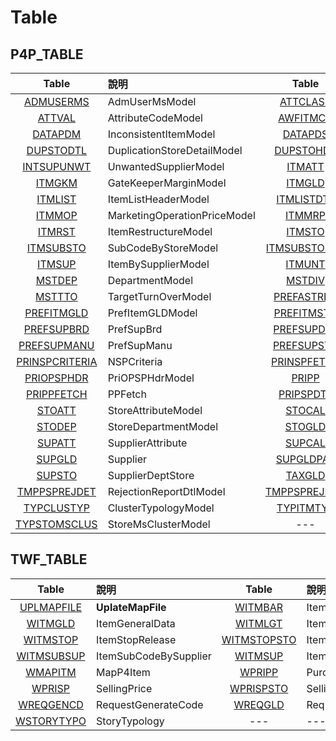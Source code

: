 # Table

## P4P_TABLE

|Table|說明|Table|說明|Table|說明|
|:--:|:--|:--:|:--|:--:|:--|
|[ADMUSERMS](./P4P/P4P_ADMUSERMS_00.md)|AdmUserMsModel|[ATTCLASS](./P4P/P4P_ATTCLASS_00.md)|AttributeClassModel|[ATTMDEP](./P4P/P4P_ATTMDEP_00.md)|MandatoryByDepartmentModel|
|[ATTVAL](./P4P/P4P_ATTVAL_00.md)|AttributeCodeModel|[AWFITMCD](./P4P/P4P_AWFITMCD_00.md)|ItemWorkFlowModel|[DATABAR](./P4P/P4P_DATABAR_00.md)|InconsistentBarcodeModel|
|[DATAPDM](./P4P/P4P_DATAPDM_00.md)|InconsistentItemModel|[DATAPDS](./P4P/P4P_DATAPDS_00.md)|InconsistentItemBySupplierModel|[DATASUB](./P4P/P4P_DATASUB_00.md)|InconsistentSubCodeModel|
|[DUPSTODTL](./P4P/P4P_DUPSTODTL_00.md)|DuplicationStoreDetailModel|[DUPSTOHDR](./P4P/P4P_DUPSTOHDR_00.md)|DuplicationStoreHeaderModel|[INTITMUNWT](./P4P/P4P_INTITMUNWT_00.md)|UnwantedItemModel|
|[INTSUPUNWT](./P4P/P4P_INTSUPUNWT_00.md)|UnwantedSupplierModel|[ITMATT](./P4P/P4P_ITMATT_00.md)|ItemAttributeModel|[ITMBAR](./P4P/P4P_ITMBAR_00.md)|BarcodeModel|
|[ITMGKM](./P4P/P4P_ITMGKM_00.md)|GateKeeperMarginModel|[ITMGLD](./P4P/P4P_ITMGLD_00.md)|ItemModel|[ITMLGT](./P4P/P4P_ITMLGT_00.md)|LogisticModel|
|[ITMLIST](./P4P/P4P_ITMLIST_00.md)|ItemListHeaderModel|[ITMLISTDTL](./P4P/P4P_ITMLISTDTL_00.md)|ItemListDetailModel|[ITMLISTSTO](./P4P/P4P_ITMLISTSTO_00.md)|ItemListStoreModel|
|[ITMMOP](./P4P/P4P_ITMMOP_00.md)|MarketingOperationPriceModel|[ITMMRP](./P4P/P4P_ITMMRP_00.md)|MaximumRetailPriceModel|[ITMMST](./P4P/P4P_ITMMST_00.md)|ItemMdStructureModel|
|[ITMRST](./P4P/P4P_ITMRST_00.md)|ItemRestructureModel|[ITMSTO](./P4P/P4P_ITMSTO_00.md)|ItemByStoreModel|[ITMSUB](./P4P/P4P_ITMSUB_00.md)|SubCodeModel|
|[ITMSUBSTO](./P4P/P4P_ITMSUBSTO_00.md)|SubCodeByStoreModel|[ITMSUBSTOSUP](./P4P/P4P_ITMSUBSTOSUP_00.md)|SubCodeByStoreBySupplierModel|[ITMSUBSUP](./P4P/P4P_ITMSUBSUP_00.md)|SubCodeBySupplierModel|
|[ITMSUP](./P4P/P4P_ITMSUP_00.md)|ItemBySupplierModel|[ITMUNT](./P4P/P4P_ITMUNT_00.md)|UnitCodeModel|[ITMUNTSTO](./P4P/P4P_ITMUNTSTO_00.md)|UnitCodeByStoreModel|
|[MSTDEP](./P4P/P4P_MSTDEP_00.md)|DepartmentModel|[MSTDIV](./P4P/P4P_MSTDIV_00.md)|DivisionModel|[MSTMS](./P4P/P4P_MSTMS_00.md)|MdStructureModel|
|[MSTTTO](./P4P/P4P_MSTTTO_00.md)|TargetTurnOverModel|[PREFASTREQ](./P4P/P4P_PREFASTREQ_00.md)|AssortmentRequestModel|[PREFITMBAR](./P4P/P4P_PREFITMBAR_00.md)|PrefItemBarModel|
|[PREFITMGLD](./P4P/P4P_PREFITMGLD_00.md)|PrefItemGLDModel|[PREFITMSTO](./P4P/P4P_PREFITMSTO_00.md)|PrefItemStoreModel|[PREFITMSUP](./P4P/P4P_PREFITMSUP_00.md)|PrefItemSup|
|[PREFSUPBRD](./P4P/P4P_PREFSUPBRD_00.md)|PrefSupBrd|[PREFSUPDEP](./P4P/P4P_PREFSUPDEP_00.md)|PrefSupDept|[PREFSUPGLD](./P4P/P4P_PREFSUPGLD_00.md)|PrefSupGld|
|[PREFSUPMANU](./P4P/P4P_PREFSUPMANU_00.md)|PrefSupManu|[PREFSUPSTO](./P4P/P4P_PREFSUPSTO_00.md)|PrefSupStore|[PRINSP](./P4P/P4P_PRINSP_00.md)|NormalSalePriceModel|
|[PRINSPCRITERIA](./P4P/P4P_PRINSPCRITERIA_00.md)|NSPCriteria|[PRINSPFETCH](./P4P/P4P_PRINSPFETCH_00.md)|NSPFetch|[PRIOPSPDTL](./P4P/P4P_PRIOPSPDTL_00.md)|PriOPSPDtlModel|
|[PRIOPSPHDR](./P4P/P4P_PRIOPSPHDR_00.md)|PriOPSPHdrModel|[PRIPP](./P4P/P4P_PRIPP_00.md)|PurchasePriceModel|[PRIPPCRITERIA](./P4P/P4P_PRIPPCRITERIA_00.md)|PPCriteria|
|[PRIPPFETCH](./P4P/P4P_PRIPPFETCH_00.md)|PPFetch|[PRIPSPDTL](./P4P/P4P_PRIPSPDTL_00.md)|PriPSPDtlModel|[PRIPSPHDR](./P4P/P4P_PRIPSPHDR_00.md)|PriPSPHdrModel|
|[STOATT](./P4P/P4P_STOATT_00.md)|StoreAttributeModel|[STOCAL](./P4P/P4P_STOCAL_00.md)|StoreCalendarModel|[STOCLASS](./P4P/P4P_STOCLASS_00.md)|StoreClassModel|
|[STODEP](./P4P/P4P_STODEP_00.md)|StoreDepartmentModel|[STOGLD](./P4P/P4P_STOGLD_00.md)|StoreModel|[STOTRA](./P4P/P4P_STOTRA_00.md)|StoreTransferModel|
|[SUPATT](./P4P/P4P_SUPATT_00.md)|SupplierAttribute|[SUPCAL](./P4P/P4P_SUPCAL_00.md)|SupplierEvtCalendar|[SUPDEP](./P4P/P4P_SUPDEP_00.md)|SupplierDepartment|
|[SUPGLD](./P4P/P4P_SUPGLD_00.md)|Supplier|[SUPGLDPAY](./P4P/P4P_SUPGLDPAY_00.md)|SupplierPaymentLink|[SUPPAY](./P4P/P4P_SUPPAY_00.md)|SupplierPayment|
|[SUPSTO](./P4P/P4P_SUPSTO_00.md)|SupplierDeptStore|[TAXGLD](./P4P/P4P_TAXGLD_00.md)|TaxModel|[TBLDTL](./P4P/P4P_TBLDTL_00.md)|ParameterDetailModel|
|[TMPPSPREJDET](./P4P/P4P_TMPPSPREJDET_00.md)|RejectionReportDtlModel|[TMPPSPREJHDR](./P4P/P4P_TMPPSPREJHDR_00.md)|RejectionReportHdrModel|[TYPASSORT](./P4P/P4P_TYPASSORT_00.md)|TypologyAssortmentModel|
|[TYPCLUSTYP](./P4P/P4P_TYPCLUSTYP_00.md)|ClusterTypologyModel|[TYPITMTYP](./P4P/P4P_TYPITMTYP_00.md)|ItemTypologyMappingModel|[TYPMSTGT](./P4P/P4P_TYPMSTGT_00.md)|TargetItemModel|
|[TYPSTOMSCLUS](./P4P/P4P_TYPSTOMSCLUS_00.md)|StoreMsClusterModel|---|---|---|---|

## TWF_TABLE

|Table|說明|Table|說明|Table|說明|
|:--:|:--|:--:|:--|:--:|:--|
|[UPLMAPFILE](./TWF/TWF_UPLMAPFILE_00.md)|__UplateMapFile__|[WITMBAR](./TWF/TWF_WITMBAR_00.md)|ItemBarCode|[WITMBARSTO](./TWF/TWF_WITMBARSTO_00.md)|ItemByBarcodeByStore|
|[WITMGLD](./TWF/TWF_WITMGLD_00.md)|ItemGeneralData|[WITMLGT](./TWF/TWF_WITMLGT_00.md)|ItemLogistic|[WITMSTO](./TWF/TWF_WITMSTO_00.md)|ItembyStore|
|[WITMSTOP](./TWF/TWF_WITMSTOP_00.md)|ItemStopRelease|[WITMSTOPSTO](./TWF/TWF_WITMSTOPSTO_00.md)|ItemStopReleaseByStore|[WITMSUBSTOSUP](./TWF/TWF_WITMSUBSTOSUP_00.md)|ItemSubStoSup|
|[WITMSUBSUP](./TWF/TWF_WITMSUBSUP_00.md)|ItemSubCodeBySupplier|[WITMSUP](./TWF/TWF_WITMSUP_00.md)|ItemSupplier|[WMAPGDSREQ](./TWF/TWF_WMAPGDSREQ_00.md)|MapGeneralDataSequence|
|[WMAPITM](./TWF/TWF_WMAPITM_00.md)|MapP4Item|[WPRIPP](./TWF/TWF_WPRIPP_00.md)|PurchasePrice|[WPRIPPSTO](./TWF/TWF_WPRIPPSTO_00.md)|PurchasePriceStore|
|[WPRISP](./TWF/TWF_WPRISP_00.md)|SellingPrice|[WPRISPSTO](./TWF/TWF_WPRISPSTO_00.md)|SellingPriceStore|[WREQDELEGEE](./TWF/TWF_WREQDELEGEE_00.md)|__RequestDelegate__|
|[WREQGENCD](./TWF/TWF_WREQGENCD_00.md)|RequestGenerateCode|[WREQGLD](./TWF/TWF_WREQGLD_00.md)|RequestGeneralData|[WREQMULFLOW](./TWF/TWF_WREQMULFLOW_00.md)|__RequestMultiFlow__|
|[WSTORYTYPO](./TWF/TWF_WSTORYTYPO_00.md)|StoryTypology|---|---|---|---|
